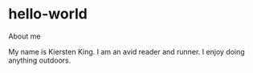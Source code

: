 # hello-world
About me 

My name is Kiersten King. I am an avid reader and runner. I enjoy doing anything outdoors.
